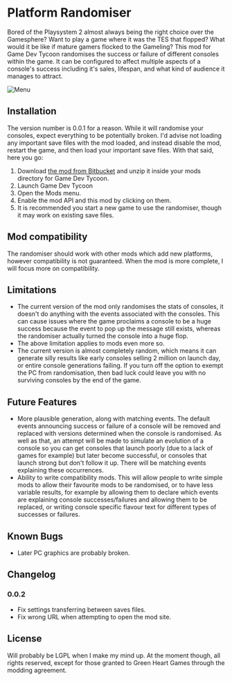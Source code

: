 # Platform Randomiser

Bored of the Playsystem 2 almost always being the right choice over the Gamesphere? Want to play a game where it was the TES that flopped? What would it be like if mature gamers flocked to the Gameling? This mod for Game Dev Tycoon randomises the success or failure of different consoles within the game. It can be configured to affect multiple aspects of a console's success including it's sales, lifespan, and what kind of audience it manages to attract.

![Menu](http://i.imgur.com/94C1qXM.png)

## Installation

The version number is 0.0.1 for a reason. While it will randomise your consoles, expect everything to be potentially broken. I'd advise not loading any important save files with the mod loaded, and instead disable the mod, restart the game, and then load your important save files. With that said, here you go:

1. Download [the mod from Bitbucket](https://bitbucket.org/tonyfinn/gdt-randomiser/downloads/platform-randomiser-0.0.2.zip) and unzip it inside your mods
directory for Game Dev Tycoon. 
2. Launch Game Dev Tycoon
3. Open the Mods menu.
4. Enable the mod API and this mod by clicking on them.
5. It is recommended you start a new game to use the randomiser, though it may work on existing save files.

## Mod compatibility

The randomiser should work with other mods which add new platforms, however compatibility is not guaranteed. When the mod is more complete, I will focus more on compatibility.

## Limitations

* The current version of the mod only randomises the stats of consoles, it doesn't do anything with the events associated with the consoles. This can cause issues where the game proclaims a console to be a huge success because the event to pop up the message still exists, whereas the randomiser actually turned the console into a huge flop.
* The above limitation applies to mods even more so.
* The current version is almost completely random, which means it can generate silly results like early consoles selling 2 million on launch day, or entire console generations failing. If you turn off the option to  exempt the PC from randomisation, then bad luck could leave you with no surviving consoles by the end of the game.

## Future Features

* More plausible generation, along with matching events. The default events announcing success or failure of a console will be removed and replaced with versions determined when the console is randomised. As well as that, an attempt will be made to simulate an evolution of a console so you can get consoles that launch poorly (due to a lack of games for example) but later become successful, or consoles that launch strong but don't follow it up. There will be matching events explaining these occurrences.
* Ability to write compatibility mods. This will allow people to write simple mods to allow their favourite mods to be randomised, or to have less variable results, for example by allowing them to declare which events are explaining console successes/failures and allowing them to be replaced, or writing console specific flavour text for different types of successes or failures.

## Known Bugs

* Later PC graphics are probably broken.

## Changelog

### 0.0.2

* Fix settings transferring between saves files.
* Fix wrong URL when attempting to open the mod site.

## License

Will probably be LGPL when I make my mind up. At the moment  though, all rights reserved, except for those granted to Green Heart Games through the modding agreement.
